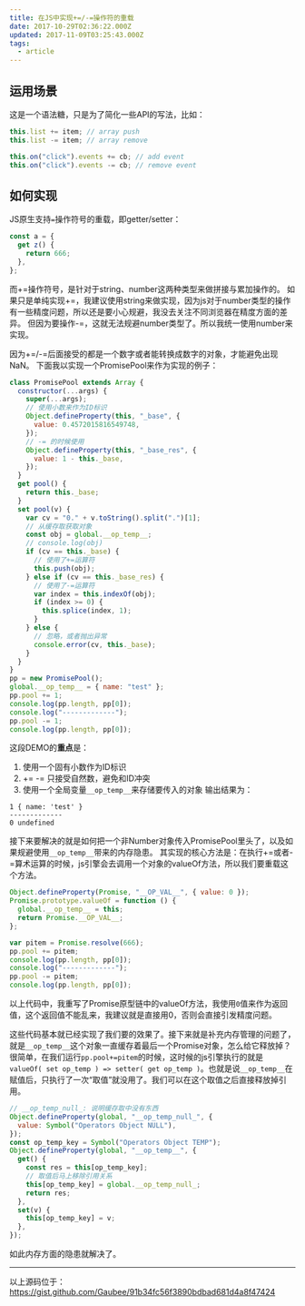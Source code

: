 ```yaml
---
title: 在JS中实现+=/-=操作符的重载
date: 2017-10-29T02:36:22.000Z
updated: 2017-11-09T03:25:43.000Z
tags:
  - article
---
```


## 运用场景

这是一个语法糖，只是为了简化一些API的写法，比如：

```js
this.list += item; // array push
this.list -= item; // array remove
```

```js
this.on("click").events += cb; // add event
this.on("click").events -= cb; // remove event
```

## 如何实现

JS原生支持`=`操作符号的重载，即getter/setter：

```js
const a = {
  get z() {
    return 666;
  },
};
```

而+=操作符号，是针对于string、number这两种类型来做拼接与累加操作的。
如果只是单纯实现+=，我建议使用string来做实现，因为js对于number类型的操作有一些精度问题，所以还是要小心规避，我没去关注不同浏览器在精度方面的差异。
但因为要操作-=，这就无法规避number类型了。所以我统一使用number来实现。

因为+=/-=后面接受的都是一个数字或者能转换成数字的对象，才能避免出现NaN。
下面我以实现一个PromisePool来作为实现的例子：

```js
class PromisePool extends Array {
  constructor(...args) {
    super(...args);
    // 使用小数来作为ID标识
    Object.defineProperty(this, "_base", {
      value: 0.4572015816549748,
    });
    // -= 的时候使用
    Object.defineProperty(this, "_base_res", {
      value: 1 - this._base,
    });
  }
  get pool() {
    return this._base;
  }
  set pool(v) {
    var cv = "0." + v.toString().split(".")[1];
    // 从缓存取获取对象
    const obj = global.__op_temp__;
    // console.log(obj)
    if (cv == this._base) {
      // 使用了+=运算符
      this.push(obj);
    } else if (cv == this._base_res) {
      // 使用了-=运算符
      var index = this.indexOf(obj);
      if (index >= 0) {
        this.splice(index, 1);
      }
    } else {
      // 忽略，或者抛出异常
      console.error(cv, this._base);
    }
  }
}
pp = new PromisePool();
global.__op_temp__ = { name: "test" };
pp.pool += 1;
console.log(pp.length, pp[0]);
console.log("-------------");
pp.pool -= 1;
console.log(pp.length, pp[0]);
```

这段DEMO的**重点**是：

1. 使用一个固有小数作为ID标识
2. += -= 只接受自然数，避免和ID冲突
3. 使用一个全局变量`__op_temp__`来存储要传入的对象
   输出结果为：

```
1 { name: 'test' }
-------------
0 undefined
```

接下来要解决的就是如何把一个非Number对象传入PromisePool里头了，以及如果规避使用`__op_temp__`带来的内存隐患。
其实现的核心方法是：在执行+=或者-=算术运算的时候，js引擎会去调用一个对象的valueOf方法，所以我们要重载这个方法。

```js
Object.defineProperty(Promise, "__OP_VAL__", { value: 0 });
Promise.prototype.valueOf = function () {
  global.__op_temp__ = this;
  return Promise.__OP_VAL__;
};

var pitem = Promise.resolve(666);
pp.pool += pitem;
console.log(pp.length, pp[0]);
console.log("-------------");
pp.pool -= pitem;
console.log(pp.length, pp[0]);
```

以上代码中，我重写了Promise原型链中的valueOf方法，我使用`0`值来作为返回值，这个返回值不能乱来，我建议就是直接用0，否则会直接引发精度问题。

这些代码基本就已经实现了我们要的效果了。接下来就是补充内存管理的问题了，就是`__op_temp__`这个对象一直缓存着最后一个Promise对象，怎么给它释放掉？
很简单，在我们运行`pp.pool+=pitem`的时候，这时候的js引擎执行的就是`valueOf( set op_temp ) => setter( get op_temp )`。也就是说`__op_temp__`在赋值后，只执行了一次“取值”就没用了。我们可以在这个取值之后直接释放掉引用。

```js
// __op_temp_null_: 说明缓存取中没有东西
Object.defineProperty(global, "__op_temp_null_", {
  value: Symbol("Operators Object NULL"),
});
const op_temp_key = Symbol("Operators Object TEMP");
Object.defineProperty(global, "__op_temp__", {
  get() {
    const res = this[op_temp_key];
    // 取值后马上移除引用关系
    this[op_temp_key] = global.__op_temp_null_;
    return res;
  },
  set(v) {
    this[op_temp_key] = v;
  },
});
```

如此内存方面的隐患就解决了。

---

以上源码位于：https://gist.github.com/Gaubee/91b34fc56f3890bdbad681d4a8f47424

